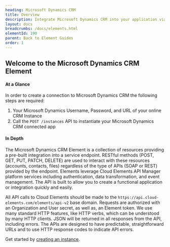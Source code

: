 ```yaml
---
heading: Microsoft Dynamics CRM
title: Overview
description: Integrate Microsoft Dynamics CRM into your application via the Cloud Elements APIs.
layout: docs
breadcrumbs: /docs/elements.html
elementId: 190
parent: Back to Element Guides
order: 1
---
```


## Welcome to the Microsoft Dynamics CRM Element


#### At a Glance

In order to create a connection to Microsoft Dynamics CRM the following steps are required:

1. Your Microsoft Dynamics Username, Password, and URL of your online CRM Instance
2. Call the `POST /instances` API to instantiate your Microsoft Dynamics CRM connected app

#### In Depth

The Microsoft Dynamics CRM Element is a collection of resources providing a pre-built integration into a service endpoint. RESTful methods (POST, GET, PUT, PATCH, DELETE) are used to interact with these resources (accounts, contacts, files) regardless of the type of APIs (SOAP or REST) provided by the endpoint. Elements leverage Cloud Elements API Manager platform services including authentication, data transformation, and event management.  The API is built to allow you to create a functional application or integration quickly and easily.

All API calls to Cloud Elements should be made to the `https://api.cloud-elements.com/elements/api-v2` base domain. Requests are authorized with an Organization and User secret, as well as, an Element token.  We use many standard HTTP features, like HTTP verbs, which can be understood by many HTTP clients. JSON will be returned in all responses from the API, including errors. The APIs are designed to have predictable, straightforward URLs and to use HTTP response codes to indicate API errors.

Get started by [creating an instance](dynamicscrm-create-instance.html).
